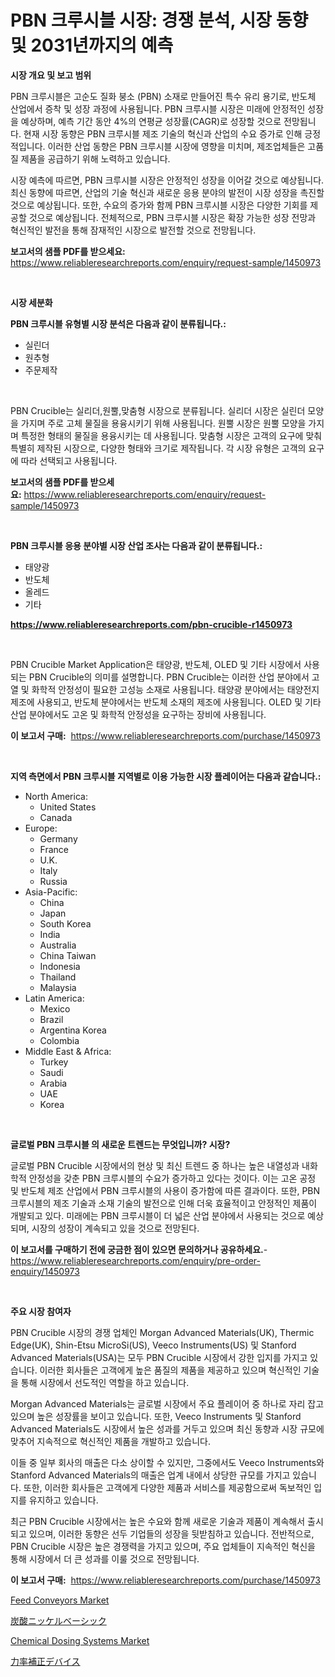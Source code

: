 <p><h1>PBN 크루시블 시장: 경쟁 분석, 시장 동향 및 2031년까지의 예측</h1></p><p><strong>시장 개요 및 보고 범위</strong></p>
<p><p>PBN 크루시블은 고순도 질화 붕소 (PBN) 소재로 만들어진 특수 유리 용기로, 반도체 산업에서 증착 및 성장 과정에 사용됩니다. PBN 크루시블 시장은 미래에 안정적인 성장을 예상하며, 예측 기간 동안 4%의 연평균 성장률(CAGR)로 성장할 것으로 전망됩니다. 현재 시장 동향은 PBN 크루시블 제조 기술의 혁신과 산업의 수요 증가로 인해 긍정적입니다. 이러한 산업 동향은 PBN 크루시블 시장에 영향을 미치며, 제조업체들은 고품질 제품을 공급하기 위해 노력하고 있습니다.</p><p>시장 예측에 따르면, PBN 크루시블 시장은 안정적인 성장을 이어갈 것으로 예상됩니다. 최신 동향에 따르면, 산업의 기술 혁신과 새로운 응용 분야의 발전이 시장 성장을 촉진할 것으로 예상됩니다. 또한, 수요의 증가와 함께 PBN 크루시블 시장은 다양한 기회를 제공할 것으로 예상됩니다. 전체적으로, PBN 크루시블 시장은 확장 가능한 성장 전망과 혁신적인 발전을 통해 잠재적인 시장으로 발전할 것으로 전망됩니다.</p></p>
<p><strong>보고서의 샘플 PDF를 받으세요:</strong> <a href="https://www.reliableresearchreports.com/enquiry/request-sample/1450973">https://www.reliableresearchreports.com/enquiry/request-sample/1450973</a></p>
<p>&nbsp;</p>
<p><strong>시장 세분화</strong></p>
<p><strong>PBN 크루시블 유형별 시장 분석은 다음과 같이 분류됩니다.:</strong></p>
<p><ul><li>실린더</li><li>원추형</li><li>주문제작</li></ul></p>
<p>&nbsp;</p>
<p><p>PBN Crucible는 실리더,원뿔,맞춤형 시장으로 분류됩니다. 실리더 시장은 실린더 모양을 가지며 주로 고체 물질을 용융시키기 위해 사용됩니다. 원뿔 시장은 원뿔 모양을 가지며 특정한 형태의 물질을 용융시키는 데 사용됩니다. 맞춤형 시장은 고객의 요구에 맞춰 특별히 제작된 시장으로, 다양한 형태와 크기로 제작됩니다. 각 시장 유형은 고객의 요구에 따라 선택되고 사용됩니다.</p></p>
<p><strong>보고서의 샘플 PDF를 받으세요:</strong>&nbsp;<a href="https://www.reliableresearchreports.com/enquiry/request-sample/1450973">https://www.reliableresearchreports.com/enquiry/request-sample/1450973</a></p>
<p>&nbsp;</p>
<p><strong> PBN 크루시블 응용 분야별 시장 산업 조사는 다음과 같이 분류됩니다.:</strong></p>
<p><ul><li>태양광</li><li>반도체</li><li>올레드</li><li>기타</li></ul></p>
<p><strong><a href="https://www.reliableresearchreports.com/pbn-crucible-r1450973">https://www.reliableresearchreports.com/pbn-crucible-r1450973</a></strong></p>
<p>&nbsp;</p>
<p><p>PBN Crucible Market Application은 태양광, 반도체, OLED 및 기타 시장에서 사용되는 PBN Crucible의 의미를 설명합니다. PBN Crucible는 이러한 산업 분야에서 고열 및 화학적 안정성이 필요한 고성능 소재로 사용됩니다. 태양광 분야에서는 태양전지 제조에 사용되고, 반도체 분야에서는 반도체 소재의 제조에 사용됩니다. OLED 및 기타 산업 분야에서도 고온 및 화학적 안정성을 요구하는 장비에 사용됩니다.</p></p>
<p><strong>이 보고서 구매:</strong>&nbsp; <a href="https://www.reliableresearchreports.com/purchase/1450973">https://www.reliableresearchreports.com/purchase/1450973</a></p>
<p>&nbsp;</p>
<p><strong>지역 측면에서 PBN 크루시블 지역별로 이용 가능한 시장 플레이어는 다음과 같습니다.:</strong></p>
<p><ul>
    <li>
        North America:
        <ul>
            <li>United States</li>
            <li>Canada</li>
        </ul>
    </li>
    <li>
        Europe:
        <ul>
            <li>Germany</li>
            <li>France</li>
            <li>U.K.</li>
            <li>Italy</li>
            <li>Russia</li>
        </ul>
    </li>
    <li>
        Asia-Pacific:
        <ul>
            <li>China</li>
            <li>Japan</li>
            <li>South Korea</li>
            <li>India</li>
            <li>Australia</li>
            <li>China Taiwan</li>
            <li>Indonesia</li>
            <li>Thailand</li>
            <li>Malaysia</li>
        </ul>
    </li>
    <li>
        Latin America:
        <ul>
            <li>Mexico</li>
            <li>Brazil</li>
            <li>Argentina Korea</li>
            <li>Colombia</li>
        </ul>
    </li>
    <li>
        Middle East & Africa:
        <ul>
            <li>Turkey</li>
            <li>Saudi</li>
            <li>Arabia</li>
            <li>UAE</li>
            <li>Korea</li>
        </ul>
    </li>
    </ul></p>
<p>&nbsp;</p>
<p><strong>글로벌 PBN 크루시블 의 새로운 트렌드는 무엇입니까? 시장?</strong></p>
<p><p>글로벌 PBN Crucible 시장에서의 현상 및 최신 트렌드 중 하나는 높은 내열성과 내화학적 안정성을 갖춘 PBN 크루시블의 수요가 증가하고 있다는 것이다. 이는 고온 공정 및 반도체 제조 산업에서 PBN 크루시블의 사용이 증가함에 따른 결과이다. 또한, PBN 크루시블의 제조 기술과 소재 기술의 발전으로 인해 더욱 효율적이고 안정적인 제품이 개발되고 있다. 미래에는 PBN 크루시블이 더 넓은 산업 분야에서 사용되는 것으로 예상되며, 시장의 성장이 계속되고 있을 것으로 전망된다.</p></p>
<p><strong>이 보고서를 구매하기 전에 궁금한 점이 있으면 문의하거나 공유하세요.</strong>- <a href="https://www.reliableresearchreports.com/enquiry/pre-order-enquiry/1450973">https://www.reliableresearchreports.com/enquiry/pre-order-enquiry/1450973</a></p>
<p>&nbsp;</p>
<p><strong>주요 시장 참여자</strong></p>
<p><p>PBN Crucible 시장의 경쟁 업체인 Morgan Advanced Materials(UK), Thermic Edge(UK), Shin-Etsu MicroSi(US), Veeco Instruments(US) 및 Stanford Advanced Materials(USA)는 모두 PBN Crucible 시장에서 강한 입지를 가지고 있습니다. 이러한 회사들은 고객에게 높은 품질의 제품을 제공하고 있으며 혁신적인 기술을 통해 시장에서 선도적인 역할을 하고 있습니다.</p><p>Morgan Advanced Materials는 글로벌 시장에서 주요 플레이어 중 하나로 자리 잡고 있으며 높은 성장률을 보이고 있습니다. 또한, Veeco Instruments 및 Stanford Advanced Materials도 시장에서 높은 성과를 거두고 있으며 최신 동향과 시장 규모에 맞추어 지속적으로 혁신적인 제품을 개발하고 있습니다.</p><p>이들 중 일부 회사의 매출은 다소 상이할 수 있지만, 그중에서도 Veeco Instruments와 Stanford Advanced Materials의 매출은 업계 내에서 상당한 규모를 가지고 있습니다. 또한, 이러한 회사들은 고객에게 다양한 제품과 서비스를 제공함으로써 독보적인 입지를 유지하고 있습니다.</p><p>최근 PBN Crucible 시장에서는 높은 수요와 함께 새로운 기술과 제품이 계속해서 출시되고 있으며, 이러한 동향은 선두 기업들의 성장을 뒷받침하고 있습니다. 전반적으로, PBN Crucible 시장은 높은 경쟁력을 가지고 있으며, 주요 업체들이 지속적인 혁신을 통해 시장에서 더 큰 성과를 이룰 것으로 전망됩니다.</p></p>
<p><strong>이 보고서 구매:</strong>&nbsp;&nbsp;<a href="https://www.reliableresearchreports.com/purchase/1450973">https://www.reliableresearchreports.com/purchase/1450973</a></p>
<p><p><a href="https://github.com/seekum/Market-Research-Report-List-2/blob/main/feed-conveyors-market.md">Feed Conveyors Market</a></p><p><a href="https://medium.com/@krishnajlhre/%E3%83%8B%E3%83%83%E3%82%B1%E3%83%AB%E7%82%AD%E9%85%B8%E5%A1%A9%E5%9F%BA%E6%9C%AC%E5%B8%82%E5%A0%B4%E3%81%AF%E5%B8%82%E5%A0%B4%E3%82%B7%E3%82%A7%E3%82%A2-%E3%82%B5%E3%82%A4%E3%82%BA-2031%E5%B9%B4%E3%81%BE%E3%81%A7%E3%81%AE%E4%BA%88%E6%B8%AC%E3%81%AB%E7%84%A6%E7%82%B9%E3%82%92%E5%BD%93%E3%81%A6%E3%81%A6%E3%81%84%E3%81%BE%E3%81%99-b87d8266ba0d">炭酸ニッケルベーシック</a></p><p><a href="https://github.com/nancykennedykellievqfqt2/Market-Research-Report-List-2/blob/main/chemical-dosing-systems-market.md">Chemical Dosing Systems Market</a></p><p><a href="https://medium.com/@drewosciski565654/%E3%83%91%E3%83%AF%E3%83%BC%E3%83%95%E3%82%A1%E3%82%AF%E3%82%BF%E3%83%BC%E8%A3%9C%E6%AD%A3%E3%83%87%E3%83%90%E3%82%A4%E3%82%B9%E5%B8%82%E5%A0%B4-%E7%AB%B6%E4%BA%89%E5%88%86%E6%9E%90-%E5%B8%82%E5%A0%B4%E5%8B%95%E5%90%91-2031%E5%B9%B4%E3%81%BE%E3%81%A7%E3%81%AE%E4%BA%88%E6%B8%AC-eaed155e623b">力率補正デバイス</a></p></p>